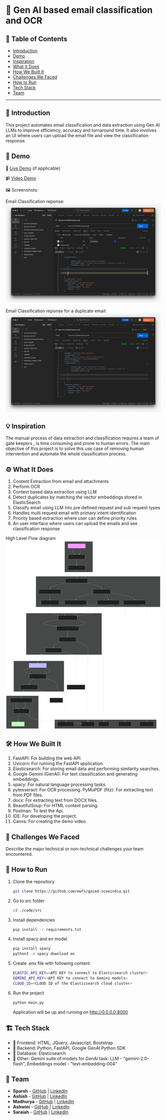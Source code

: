 # 🚀 Gen AI based email classification and OCR

## 📌 Table of Contents
- [Introduction](#introduction)
- [Demo](#demo)
- [Inspiration](#inspiration)
- [What It Does](#what-it-does)
- [How We Built It](#how-we-built-it)
- [Challenges We Faced](#challenges-we-faced)
- [How to Run](#how-to-run)
- [Tech Stack](#tech-stack)
- [Team](#team)

---

## 🎯 Introduction
This project automates email classification and data extraction using Gen AI LLMs to improve efficiency, accuracy and turnaround time. It also involves an UI where users can upload the email file and view the classification response. 

## 🎥 Demo
🔗 [Live Demo](#) (if applicable) 

📹 [Video Demo](artifacts/demo/VideoDemo.MP4)

🖼️ Screenshots:

Email Classification reponse:
![Screenshot 1](artifacts/demo/screenshots/email_classification_response.jpeg)

Email Classification reponse for a duplicate email:
![Screenshot 2](artifacts/demo/screenshots/duplicate_email_response.jpeg)

## 💡 Inspiration
The manual process of data extraction and classification requires a team of gate keepers , is time consuming and prone to human errors. The main objective of this project is to solve this use case of removing human intervention and automate the whole classification process.

## ⚙️ What It Does
1) Content Extraction from email and attachments
2) Perform OCR
3) Context based data extraction using LLM
4) Detect duplicates by matching the vector embeddings stored in ElasticSearch
5) Classify email using LLM into pre defined request and sub request types
6) Handles multi request email with primary intent identification
7) Priority based extraction where user can define priority rules
8) An user interface where users can upload the emails and see classification response

High Level Flow diagram
![Screenshot 2](artifacts/arch/flow_chart.svg)


## 🛠️ How We Built It
1) FastAPI: For building the web API.
2) Uvicorn: For running the FastAPI application.
3) Elasticsearch: For storing email data and performing similarity searches.
4) Google Gemini (GenAI): For text classification and generating embeddings.
5) spacy: For natural language processing tasks.
6) pytesseract: For OCR processing.
PyMuPDF (fitz): For extracting text from PDF files.
7) docx: For extracting text from DOCX files.
8) BeautifulSoup: For HTML content parsing.
9) Postman: To test the Api.
10) IDE: For developing the project.
11) Canva: For creating the demo video.

## 🚧 Challenges We Faced
Describe the major technical or non-technical challenges your team encountered.

## 🏃 How to Run
1. Clone the repository  
   ```sh
   git clone https://github.com/ewfx/gaied-scoeindia.git
   ```
2. Go to src folder
   ```sh
   cd ./code/src
   ```
3. Install dependencies 
   ```sh
   pip install -r requirements.txt
   ```
4. Install spacy and en model
   ```sh
   pip install spacy
   python3 -m spacy download en
   ```
6. Create .env file with following content
   ```sh
   ELASTIC_API_KEY=<API KEY to connect to Elasticsearch cluster>
   GEMINI_API_KEY=<API KEY to connect to Gemini models>
   CLOUD_ID=<CLOUD ID of the Elasticsearch cloud cluster>
   ```
7. Run the project  
   ```sh
   python main.py
   ```
   Application will be up and running on http://0.0.0.0:8000

## 🏗️ Tech Stack
- 🔹 Frontend: HTML, JQuery, Javascript, Bootstrap
- 🔹 Backend: Python, FastAPI, Google GenAI Python SDK
- 🔹 Database: Elasticsearch
- 🔹 Other: Gemini suite of models for GenAI task: LLM - "gemini-2.0-flash", Embeddings model - "text-embedding-004"

## 👥 Team
- **Sparsh** - [GitHub](https://github.com/SparshJain2000) | [LinkedIn](https://www.linkedin.com/in/jain-sparsh/)
- **Ashish** - [GitHub](https://github.com/ashish4321) | [LinkedIn](https://www.linkedin.com/in/ashish1412)
- **Madhurya** - [GitHub](#) | [LinkedIn](#)
- **Ashwini** - [GitHub](#) | [LinkedIn](#)
- **Saraiah** - [GitHub](#) | [LinkedIn](#)
